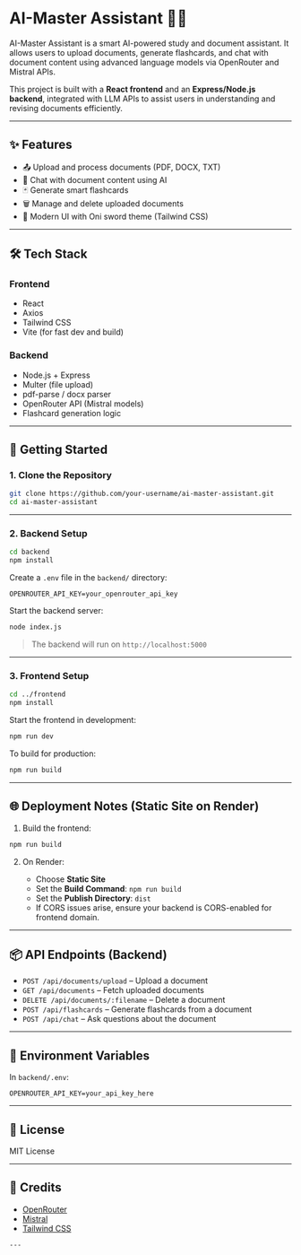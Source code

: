 # AI-Master Assistant 🧠📄

AI-Master Assistant is a smart AI-powered study and document assistant. It allows users to upload documents, generate flashcards, and chat with document content using advanced language models via OpenRouter and Mistral APIs.

This project is built with a **React frontend** and an **Express/Node.js backend**, integrated with LLM APIs to assist users in understanding and revising documents efficiently.

---

## ✨ Features

- 📤 Upload and process documents (PDF, DOCX, TXT)
- 💬 Chat with document content using AI
- 🃏 Generate smart flashcards
- 🗑️ Manage and delete uploaded documents
- 🎨 Modern UI with Oni sword theme (Tailwind CSS)

---

## 🛠️ Tech Stack

### Frontend
- React
- Axios
- Tailwind CSS
- Vite (for fast dev and build)

### Backend
- Node.js + Express
- Multer (file upload)
- pdf-parse / docx parser
- OpenRouter API (Mistral models)
- Flashcard generation logic

---

## 🚀 Getting Started

### 1. Clone the Repository

```bash
git clone https://github.com/your-username/ai-master-assistant.git
cd ai-master-assistant
````

---

### 2. Backend Setup

```bash
cd backend
npm install
```

Create a `.env` file in the `backend/` directory:

```env
OPENROUTER_API_KEY=your_openrouter_api_key
```

Start the backend server:

```bash
node index.js
```

> The backend will run on `http://localhost:5000`

---

### 3. Frontend Setup

```bash
cd ../frontend
npm install
```

Start the frontend in development:

```bash
npm run dev
```

To build for production:

```bash
npm run build
```

---

## 🌐 Deployment Notes (Static Site on Render)

1. Build the frontend:

```bash
npm run build
```

2. On Render:

   * Choose **Static Site**
   * Set the **Build Command**: `npm run build`
   * Set the **Publish Directory**: `dist`
   * If CORS issues arise, ensure your backend is CORS-enabled for frontend domain.

---

## 📦 API Endpoints (Backend)

* `POST /api/documents/upload` – Upload a document
* `GET /api/documents` – Fetch uploaded documents
* `DELETE /api/documents/:filename` – Delete a document
* `POST /api/flashcards` – Generate flashcards from a document
* `POST /api/chat` – Ask questions about the document

---

## 📝 Environment Variables

In `backend/.env`:

```env
OPENROUTER_API_KEY=your_api_key_here
```

---

## 📄 License

MIT License

---

## 🙏 Credits

* [OpenRouter](https://openrouter.ai)
* [Mistral](https://mistral.ai)
* [Tailwind CSS](https://tailwindcss.com)

```
---
